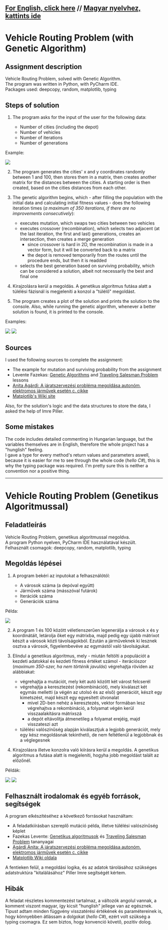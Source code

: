 ## [For English, click here](#vehicle-routing-problem-with-genetic-algorithm) // [Magyar nyelvhez, kattints ide](#vehicle-routing-problem-genetikus-algoritmussal)

# Vehicle Routing Problem (with Genetic Algorithm)

## Assignment description
Vehicle Routing Problem, solved with Genetic Algorithm.  
The program was written in Python, with PyCharm IDE.  
Packages used: deepcopy, random, matplotlib, typing  

## Steps of solution

1. The program asks for the input of the user for the following data:

     - Number of cities (including the depot)
     - Number of vehicles
     - Number of iterations
     - Number of generations
     
Example:
     
![](https://github.com/Medvetojas/VehicleRoutingProblem/blob/main/input_example.png?raw=true)

2. The program generates the cities' x and y coordinates randomly between 1 and 100, then stores them in a matrix, then creates another matrix for the distances between the cities. A starting order is then created, based on the cities distances from each other.

3. The genetic algorithm begins, which - after filling the population with the initial data and calculating initial fitness values - does the following iteration times (*a maximum of 350 iterations, if there are no improvements consecutively*):

     - executes mutation, which swaps two cities between two vehicles
     - executes crossover (recombination), which selects two adjacent (at the last iteration, the first and last) generations, creates an intersection, then creates a merge generation
       - since crossover is hard in 2D, the recombination is made in a vector form, but it will be converted back to a matrix
       - the depot is removed temporarily from the routes until the procedure ends, but then it is readded
     - selects the best generation based on surviving probability, which can be considered a solution, albeit not necessarily the best and final one

4. Kirajzolásra kerül a megoldás. A genetikus algoritmus futása alatt a túlélési fázisnál is megjeleníti a konzol a "túlélő" megoldást.
4. The program creates a plot of the solution and prints the solution to the console. Also, while running the genetic algorithm, whenever a better solution is found, it is printed to the console.

Examples:


![](https://github.com/Medvetojas/VehicleRoutingProblem/blob/main/solution_example.png?raw=true)
![](https://github.com/Medvetojas/VehicleRoutingProblem/blob/main/plot_example.png?raw=true)


## Sources
I used the following sources to complete the assignment:
* The example for mutation and surviving probability from the assignment
* Levente Fazekas: [Genetic Algorithms](https://ai.leventefazekas.hu/lessons/2022-10-18-genetic-algorithms) and [Traveling Salesman Problem](https://ai.leventefazekas.hu/lessons/2022-10-11-travelling-salesman) lessons
* [Anita Agárdi: A járatszervezési probléma megoldása autonóm, elektromos járművek esetén c. cikke](http://www.tdk.uni-miskolc.hu/files/_elso_ot_oldala_vegleges.pdf)
* [Matplotlib's Wiki site](https://matplotlib.org/stable/gallery)

Also, for the solution's logic and the data structures to store the data, I asked the help of Imre Piller.

## Some mistakes

The code includes detailed commenting in Hungarian language, but the variables themselves are in English, therefore the whole project has a "hunglish" feeling.  
I gave a type for every method's return values and parameters aswell, because it is easier for me to see through the whole code (*hello C#*), this is why the typing package was required. I'm pretty sure this is neither a convention nor a positive thing.

------------------------------------- 

# Vehicle Routing Problem (Genetikus Algoritmussal)

## Feladatleírás
Vehicle Routing Problem, genetikus algoritmussal megoldva.  
A program Python nyelven, PyCharm IDE használatával készült.  
Felhasznált csomagok: deepcopy, random, matplotlib, typing

## Megoldás lépései

1. A program bekéri az inputokat a felhasználótól:

     - A városok száma (a depóval együtt)
     - Járművek száma (másszóval futárok)
     - Iterációk száma
     - Generációk száma
     
Példa:
     
![](https://github.com/Medvetojas/VehicleRoutingProblem/blob/main/input_example.png?raw=true)

2. A program 1 és 100 között véletlenszerűen legenerálja a városok x és y koordinátáit, letárolja őket egy mátrixba, majd pedig egy újabb mátrixot készít a városok közti távolságokból. Ezután a járműveknek ki lesznek osztva a városok, figyelembevéve az egymástól való távolságukat.

3. Elindul a genetikus algoritmus, mely - miután feltölti a populációt a kezdeti adatokkal és kezdeti fitness értéket számol - iterációszor (*maximum 350-szer, ha nem történik javulás*) végrehajtja röviden az alábbiakat:

     - végrehajtja a mutációt, mely két autó között két várost felcserél
     - végrehajtja a keresztezést (rekombinációt), mely kiválaszt két egymás melletti (a végén az utolsó és az első) generációt, készít egy kimetszést, majd készít egy egyesített útvonalat
       - mivel 2D-ben nehéz a keresztezés, vektor formában lesz végrehajtva a rekombináció, a folyamat végén kerül visszaalakításra mátrixszá
       - a depót eltávolítja átmenetileg a folyamat erejéig, majd visszateszi azt
     - túlélési valószínűség alapján kiválasztjuk a legjobb generációt, mely egy kész megoldásnak tekinthető, de nem feltétlenül a legjobbnak és a véglegesnek

4. Kirajzolásra illetve konzolra való kiírásra kerül a megoldás. A genetikus algoritmus a futása alatt is megjeleníti, hogyha jobb megoldást talált az előzőnél.

Példák:


![](https://github.com/Medvetojas/VehicleRoutingProblem/blob/main/solution_example.png?raw=true)
![](https://github.com/Medvetojas/VehicleRoutingProblem/blob/main/plot_example.png?raw=true)


## Felhasznált irodalomak és egyéb források, segítségek
A program elkészítéséhez a következő forrásokat használtam:
* A feladatkiírásban szereplő mutáció példa, illetve túlélési valószínűség képlet
* Fazekas Levente: [Genetikus algoritmusok](https://ai.leventefazekas.hu/lessons/2022-10-18-genetic-algorithms) és [Traveling Salesman Problem](https://ai.leventefazekas.hu/lessons/2022-10-11-travelling-salesman) tananyagai
* [Agárdi Anita: A járatszervezési probléma megoldása autonóm, elektromos járművek esetén c. cikke](http://www.tdk.uni-miskolc.hu/files/_elso_ot_oldala_vegleges.pdf)
* [Matplotlib Wiki oldala](https://matplotlib.org/stable/gallery)

A fentieken felül, a megoldási logika, és az adatok tárolásához szükséges adatstruktúra "kitalálásához" Piller Imre segítségét kértem.

## Hibák

A feladat részletes kommentezést tartalmaz, a változók angolul vannak, a komment viszont magyar, így kicsit "hunglish" jellege van az egésznek.  
Típust adtam minden függvény visszatérési értékének és paramétereinek is, hogy könnyebben átlássam a dolgokat (*hello C#*), ezért volt szükség a typing csomagra. Ez sem biztos, hogy konvenció követő, pozitív dolog.
